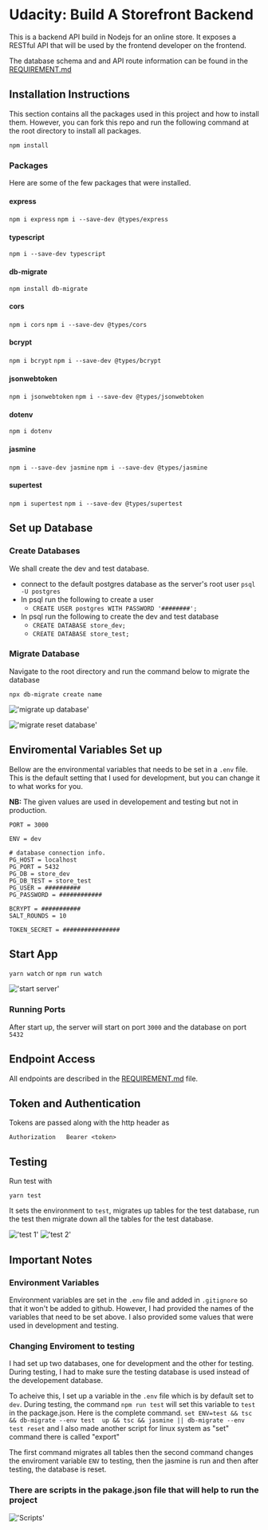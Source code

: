 # Udacity: Build A Storefront Backend

This is a backend API build in Nodejs for an online store. It exposes a RESTful API that will be used by the frontend developer on the frontend. 

The database schema and and API route information can be found in the [REQUIREMENT.md](REQUIREMENTS.md) 

## Installation Instructions
This section contains all the packages used in this project and how to install them. However, you can fork this repo and run the following command at the root directory to install all packages.

`npm install`

### Packages

Here are some of the few packages that were installed.

#### express
`npm i express`
`npm i --save-dev @types/express`

#### typescript
`npm i --save-dev typescript`

#### db-migrate
`npm install db-migrate`

#### cors
`npm i cors`
`npm i --save-dev @types/cors`

#### bcrypt
`npm i bcrypt`
`npm i --save-dev @types/bcrypt`

#### jsonwebtoken
`npm i jsonwebtoken`
`npm i --save-dev @types/jsonwebtoken`

#### dotenv
`npm i dotenv`

#### jasmine
`npm i --save-dev jasmine`
`npm i --save-dev @types/jasmine`
#### supertest
`npm i supertest`
`npm i --save-dev @types/supertest`

## Set up Database
### Create Databases
We shall create the dev and test database.

- connect to the default postgres database as the server's root user `psql -U postgres`
- In psql run the following to create a user 
    - `CREATE USER postgres WITH PASSWORD '########';`
- In psql run the following to create the dev and test database
    - `CREATE DATABASE store_dev;`
    - `CREATE DATABASE store_test;`
    

### Migrate Database
Navigate to the root directory and run the command below to migrate the database 

`npx db-migrate create name`

!['migrate up database'](./docs/migrate_up.png)


!['migrate reset database'](./docs/migrate_reset.png)

## Enviromental Variables Set up
Bellow are the environmental variables that needs to be set in a `.env` file. This is the default setting that I used for development, but you can change it to what works for you. 

**NB:** The given values are used in developement and testing but not in production. 
```
PORT = 3000

ENV = dev

# database connection info.
PG_HOST = localhost
PG_PORT = 5432
PG_DB = store_dev
PG_DB_TEST = store_test
PG_USER = ##########
PG_PASSWORD = ############

BCRYPT = ###########
SALT_ROUNDS = 10

TOKEN_SECRET = ################
```

## Start App
`yarn watch` or `npm run watch`

!['start server'](./docs/start.png)

### Running Ports 
After start up, the server will start on port `3000` and the database on port `5432`

## Endpoint Access
All endpoints are described in the [REQUIREMENT.md](REQUIREMENTS.md) file. 

## Token and Authentication
Tokens are passed along with the http header as 
```
Authorization   Bearer <token>
```

## Testing
Run test with 

`yarn test`

It sets the environment to `test`, migrates up tables for the test database, run the test then migrate down all the tables for the test database. 

!['test 1'](docs/test1.png)
!['test 2'](docs/test2.png)


## Important Notes 

### Environment Variables
Environment variables are set in the `.env` file and added in `.gitignore` so that it won't be added to github. However, I had provided the names of the variables that need to be set above. I also provided some values that were used in development and testing. 


### Changing Enviroment to testing 
I had set up two databases, one for development and the other for testing. During testing, I had to make sure the testing database is used instead of the developement database. 

To acheive this, I set up a variable in the `.env` file which is by default set to `dev`. During testing, the command `npm run test` will set this variable to `test` in the package.json. Here is the complete command.
`set ENV=test && tsc && db-migrate --env test  up && tsc && jasmine || db-migrate --env test reset`
and I also made another script for linux system as "set" command there is called "export" 

The first command migrates all tables then the second command changes the enviroment variable `ENV` to testing, then the jasmine is run and then after testing, the database is reset. 

### There are scripts in the pakage.json file that will help to run the project

!['Scripts'](docs/scripts.png)